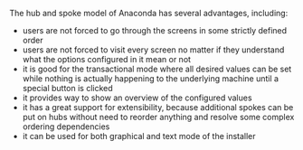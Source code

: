 The hub and spoke model of Anaconda has several advantages, including:
* users are not forced to go through the screens in some strictly defined order
* users are not forced to visit every screen no matter if they understand what the options configured in it mean or not
* it is good for the transactional mode where all desired values can be set while nothing is actually happening to the underlying machine until a special button is clicked
* it provides way to show an overview of the configured values
* it has a great support for extensibility, because additional spokes can be put on hubs without need to reorder anything and resolve some complex ordering dependencies
* it can be used for both graphical and text mode of the installer
